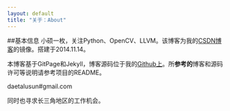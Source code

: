 ```yaml
---
layout: default
title: "关于：About"
---
```

##基本信息
小硕一枚，关注Python、OpenCV、LLVM。该博客为我的[CSDN博客](http://blog.csdn.net/sunny2038)的镜像。搭建于2014.11.14。

本博客基于GitPage和Jekyll，博客源码位于我的[Github上](https://github.com/Daetalus/daetalus.github.io)。所**参考的**博客和源码许可等说明请参考项目的README。

daetalusun#gmail.com

同时也寻求长三角地区的工作机会。
